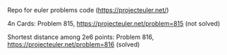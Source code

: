 Repo for euler problems code (https://projecteuler.net/)

4n Cards: Problem 815, https://projecteuler.net/problem=815 (not solved)

Shortest distance among 2e6 points: Problem 816, https://projecteuler.net/problem=816 (solved)
